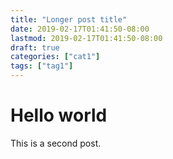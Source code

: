```yaml
---
title: "Longer post title"
date: 2019-02-17T01:41:50-08:00
lastmod: 2019-02-17T01:41:50-08:00
draft: true
categories: ["cat1"]
tags: ["tag1"]
---
```


Hello world
===========

This is a second post.
